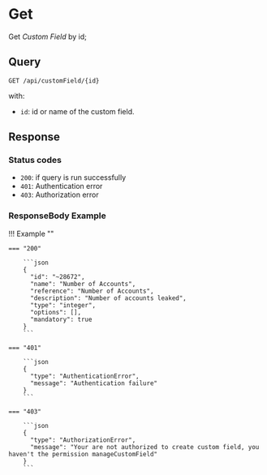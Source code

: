 # Get

Get *Custom Field* by id;

## Query

```plain
GET /api/customField/{id}
```

with:

- `id`: id or name of the custom field.

## Response

### Status codes

- `200`: if query is run successfully
- `401`: Authentication error
- `403`: Authorization error

### ResponseBody Example

!!! Example ""

    === "200"

        ```json
        {
          "id": "~28672",
          "name": "Number of Accounts",
          "reference": "Number of Accounts",
          "description": "Number of accounts leaked",
          "type": "integer",
          "options": [],
          "mandatory": true
        }
        ```

    === "401" 

        ```json
        {
          "type": "AuthenticationError",
          "message": "Authentication failure"
        }
        ```

    === "403"

        ```json
        {
          "type": "AuthorizationError",
          "message": "Your are not authorized to create custom field, you haven't the permission manageCustomField"
        }
        ```